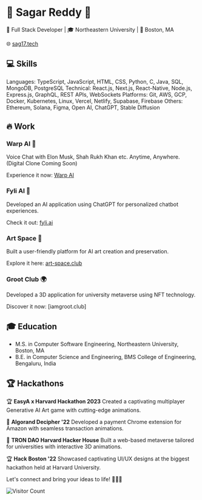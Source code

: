 # **🌟 Sagar Reddy 🌟**

🚀 Full Stack Developer | 🎓 Northeastern University | 🌆 Boston, MA

🌐 [sag17.tech](https://sag17.tech)

## **💻 Skills**
Languages: TypeScript, JavaScript, HTML, CSS, Python, C, Java, SQL, MongoDB, PostgreSQL
Technical: React.js, Next.js, React-Native, Node.js, Express.js, GraphQL, REST APIs, WebSockets
Platforms: Git, AWS, GCP, Docker, Kubernetes, Linux, Vercel, Netlify, Supabase, Firebase
Others: Ethereum, Solana, Figma, Open AI, ChatGPT, Stable Diffusion

## **🔥 Work**
### **Warp AI** 🚀
Voice Chat with Elon Musk, Shah Rukh Khan etc. Anytime, Anywhere. (Digital Clone Coming Soon)

Experience it now: [Warp AI](https://warp.sag17.tech)

### **Fyli AI** 🤖
Developed an AI application using ChatGPT for personalized chatbot experiences.

Check it out: [fyli.ai](https://fyli.ai)

### **Art Space** 🎨
Built a user-friendly platform for AI art creation and preservation.

Explore it here: [art-space.club](https://art-space.club)

### **Groot Club** 🌍
Developed a 3D application for university metaverse using NFT technology.

Discover it now: [iamgroot.club]

## **🎓 Education**
- M.S. in Computer Software Engineering, Northeastern University, Boston, MA
- B.E. in Computer Science and Engineering, BMS College of Engineering, Bengaluru, India

## **🏆 Hackathons**
🏆 **EasyA x Harvard Hackathon 2023** 
Created a captivating multiplayer Generative AI Art game with cutting-edge animations.

🥈 **Algorand Decipher '22** 
Developed a payment Chrome extension for Amazon with seamless transaction animations.

🏅 **TRON DAO Harvard Hacker House** 
Built a web-based metaverse tailored for universities with interactive 3D animations.

🏆 **Hack Boston '22** 
Showcased captivating UI/UX designs at the biggest hackathon held at Harvard University.

Let's connect and bring your ideas to life! 🚀✨💡

![Visitor Count](https://profile-counter.glitch.me/sagred/count.svg)

